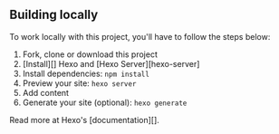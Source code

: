 ## Building locally

To work locally with this project, you'll have to follow the steps below:

1. Fork, clone or download this project
1. [Install][] Hexo and [Hexo Server][hexo-server]
1. Install dependencies: `npm install`
1. Preview your site: `hexo server`
1. Add content
1. Generate your site (optional): `hexo generate`

Read more at Hexo's [documentation][].
